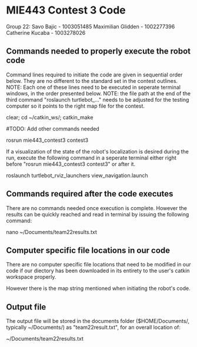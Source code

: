 # MIE443 Contest 3 Code

Group 22:
Savo Bajic - 1003051485
Maximilian Glidden - 1002277396
Catherine Kucaba - 1003278026

## Commands needed to properly execute the robot code
Command lines required to initiate the code are given in sequential order below. They are no different to the standard set in the contest outlines. 
NOTE: Each one of these lines need to be executed in seperate terminal windows, in the order presented below. 
NOTE: the file path at the end of the third command "roslaunch turtlebot_..." needs to be adjusted for the testing computer so it points to the right map file for the contest.

clear; cd ~/catkin_ws/; catkin_make

#TODO: Add other commands needed

rosrun mie443_contest3 contest3

If a visualization of the state of the robot's localization is desired during the run, execute the following command in a seperate terminal either right before "rosrun mie443_contest3 contest3" or after it.

roslaunch turtlebot_rviz_launchers view_navigation.launch

## Commands required after the code executes
There are no commands needed once execution is complete. However the results can be quickly reached and read in terminal by issuing the following command:

nano ~/Documents/team22results.txt 

## Computer specific file locations in our code
There are no computer specific file locations that need to be modified in our code if our diectory has been downloaded in its entirety to the user's catkin workspace properly. 

However there is the map string mentioned when initiating the robot's code.

## Output file
The output file will be stored in the documents folder ($HOME/Documents/, typically ~/Documents/) as "team22result.txt", for an overall location of:

~/Documents/team22results.txt
